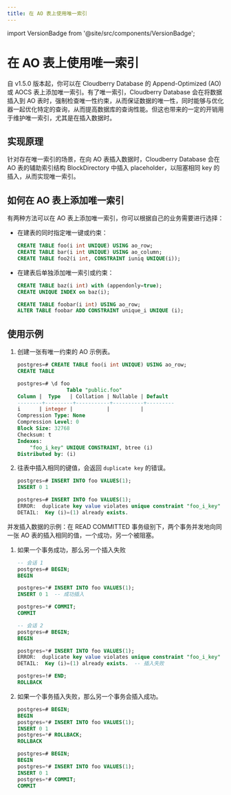 ```yaml
---
title: 在 AO 表上使用唯一索引
---
```


import VersionBadge from '@site/src/components/VersionBadge';

# 在 AO 表上使用唯一索引 <VersionBadge since="引入自" version="v1.5.0 版本" />

自 v1.5.0 版本起，你可以在 Cloudberry Database 的 Append-Optimized (AO) 或 AOCS 表上添加唯一索引。有了唯一索引，Cloudberry Database 会在将数据插入到 AO 表时，强制检查唯一性约束，从而保证数据的唯一性，同时能够与优化器一起优化特定的查询，从而提高数据库的查询性能。但这也带来的一定的开销用于维护唯一索引，尤其是在插入数据时。

## 实现原理

针对存在唯一索引的场景，在向 AO 表插入数据时，Cloudberry Database 会在 AO 表的辅助索引结构 BlockDirectory 中插入 placeholder，以阻塞相同 key 的插入，从而实现唯一索引。

## 如何在 AO 表上添加唯一索引

有两种方法可以在 AO 表上添加唯一索引，你可以根据自己的业务需要进行选择：

- 在建表的同时指定唯一键或约束：

    ```sql
    CREATE TABLE foo(i int UNIQUE) USING ao_row;
    CREATE TABLE bar(i int UNIQUE) USING ao_column;
    CREATE TABLE foo2(i int, CONSTRAINT iuniq UNIQUE(i));
    ```

- 在建表后单独添加唯一索引或约束：

    ```sql
    CREATE TABLE baz(i int) with (appendonly=true);
    CREATE UNIQUE INDEX on baz(i);

    CREATE TABLE foobar(i int) USING ao_row;
    ALTER TABLE foobar ADD CONSTRAINT unique_i UNIQUE (i);
    ```

## 使用示例

1. 创建一张有唯一约束的 AO 示例表。

    ```sql
    postgres=# CREATE TABLE foo(i int UNIQUE) USING ao_row;
    CREATE TABLE

    postgres=# \d foo
                    Table "public.foo"
    Column |  Type   | Collation | Nullable | Default 
    --------+---------+-----------+----------+---------
    i      | integer |           |          | 
    Compression Type: None
    Compression Level: 0
    Block Size: 32768
    Checksum: t
    Indexes:
        "foo_i_key" UNIQUE CONSTRAINT, btree (i)
    Distributed by: (i)
    ```

2. 往表中插入相同的键值，会返回 `duplicate key` 的错误。

    ```sql
    postgres=# INSERT INTO foo VALUES(1);
    INSERT 0 1

    postgres=# INSERT INTO foo VALUES(1);
    ERROR:  duplicate key value violates unique constraint "foo_i_key"  (seg1 127.0.1.1:8003 pid=557)
    DETAIL:  Key (i)=(1) already exists.
    ```

并发插入数据的示例：在 READ COMMITTED 事务级别下，两个事务并发地向同一张 AO 表的插入相同的值，一个成功，另一个被阻塞。

1. 如果一个事务成功，那么另一个插入失败

    ```sql
    -- 会话 1
    postgres=# BEGIN;
    BEGIN

    postgres=*# INSERT INTO foo VALUES(1);
    INSERT 0 1  -- 成功插入

    postgres=*# COMMIT;
    COMMIT
    ```

    ```sql
    -- 会话 2
    postgres=# BEGIN;
    BEGIN

    postgres=*# INSERT INTO foo VALUES(1);
    ERROR:  duplicate key value violates unique constraint "foo_i_key"  (seg1 127.0.1.1:8003 pid=2726)
    DETAIL:  Key (i)=(1) already exists.  -- 插入失败

    postgres=!# END;
    ROLLBACK
    ```

2. 如果一个事务插入失败，那么另一个事务会插入成功。

    ```sql
    postgres=# BEGIN;
    BEGIN
    postgres=*# INSERT INTO foo VALUES(1);
    INSERT 0 1
    postgres=*# ROLLBACK;
    ROLLBACK
    ```

    ```sql
    postgres=# BEGIN;
    BEGIN
    postgres=*# INSERT INTO foo VALUES(1);
    INSERT 0 1
    postgres=*# COMMIT;
    COMMIT
    ```
